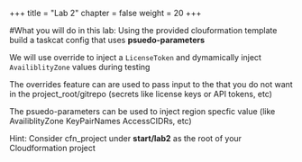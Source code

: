 +++
title = "Lab 2"
chapter = false
weight = 20
+++

#What you will do in this lab:
Using the provided clouformation template build a taskcat config that uses **psuedo-parameters**

We will use override to inject a `LicenseToken` and dymamically inject `AvailiblityZone` values during testing

The overrides feature can are used to pass input to the that you do not want in the project_root/gitrepo (secrets like license keys or API tokens, etc)

The psuedo-parameters can be used to inject region specfic value (like AvailiblityZone KeyPairNames AccessCIDRs, etc)


Hint: Consider cfn_project under **start/lab2** as the root of your Cloudformation project
